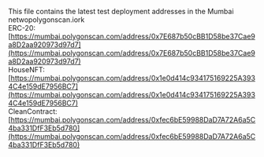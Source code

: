 This file contains the latest test deployment addresses in the Mumbai netwopolygonscan.iork<br/>ERC-20: [https://mumbai.polygonscan.com/address/0x7E687b50cBB1D58be37Cae9a8D2aa920973d97d7](https://mumbai.polygonscan.com/address/0x7E687b50cBB1D58be37Cae9a8D2aa920973d97d7)<br/>HouseNFT: [https://mumbai.polygonscan.com/address/0x1e0d414c934175169225A3934C4e159dE7956BC7](https://mumbai.polygonscan.com/address/0x1e0d414c934175169225A3934C4e159dE7956BC7)<br/>CleanContract: [https://mumbai.polygonscan.com/address/0xfec6bE59988DaD7A72A6a5C4ba331DfF3Eb5d780](https://mumbai.polygonscan.com/address/0xfec6bE59988DaD7A72A6a5C4ba331DfF3Eb5d780)<br/>

